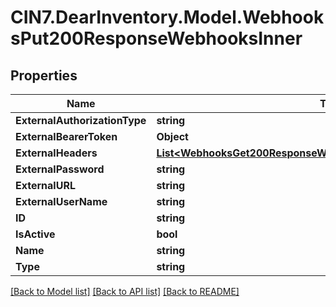 # CIN7.DearInventory.Model.WebhooksPut200ResponseWebhooksInner

## Properties

| Name                          | Type                                                                                                                                  | Description | Notes      |
| ----------------------------- | ------------------------------------------------------------------------------------------------------------------------------------- | ----------- | ---------- |
| **ExternalAuthorizationType** | **string**                                                                                                                            |             | [optional] |
| **ExternalBearerToken**       | **Object**                                                                                                                            |             | [optional] |
| **ExternalHeaders**           | [**List&lt;WebhooksGet200ResponseWebhooksInnerExternalHeadersInner&gt;**](WebhooksGet200ResponseWebhooksInnerExternalHeadersInner.md) |             | [optional] |
| **ExternalPassword**          | **string**                                                                                                                            |             | [optional] |
| **ExternalURL**               | **string**                                                                                                                            |             | [optional] |
| **ExternalUserName**          | **string**                                                                                                                            |             | [optional] |
| **ID**                        | **string**                                                                                                                            |             | [optional] |
| **IsActive**                  | **bool**                                                                                                                              |             | [optional] |
| **Name**                      | **string**                                                                                                                            |             | [optional] |
| **Type**                      | **string**                                                                                                                            |             | [optional] |

[[Back to Model list]](../README.md#documentation-for-models) [[Back to API list]](../README.md#documentation-for-api-endpoints) [[Back to README]](../README.md)
